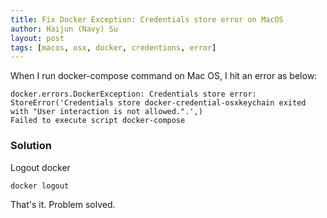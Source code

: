 ```yaml
---
title: Fix Docker Exception: Credentials store error on MacOS
author: Haijun (Navy) Su
layout: post
tags: [macos, osx, docker, credentions, error]
---
```

When I run docker-compose command on Mac OS, I hit an error as below:
```
docker.errors.DockerException: Credentials store error: StoreError('Credentials store docker-credential-osxkeychain exited with "User interaction is not allowed.".',)
Failed to execute script docker-compose
```

### Solution
Logout docker
```
docker logout
```
That's it. Problem solved.
